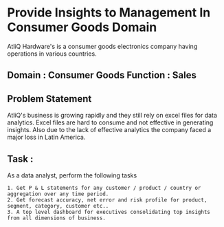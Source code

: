# Provide Insights to Management In Consumer Goods Domain

AtliQ Hardware's is a consumer goods electronics company having operations in various countries.

## Domain : Consumer Goods          Function : Sales

## Problem Statement

AtliQ's business is growing rapidly and they still rely on excel files for data analytics. Excel files are hard to consume and not effective in generating insights. Also due to the lack of effective analytics the company faced a major loss in Latin America.

## Task :

  As a data analyst, perform the following tasks
  
    1. Get P & L statements for any customer / product / country or aggregation over any time period.
    2. Get forecast accuracy, net error and risk profile for product, segment, category, customer etc..
    3. A top level dashboard for executives consolidating top insights from all dimensions of business.
    
